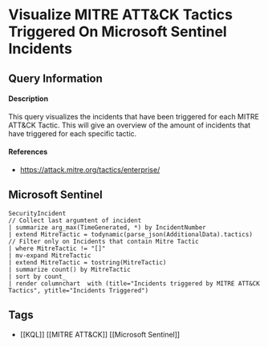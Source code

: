 # Visualize MITRE ATT&CK Tactics Triggered On Microsoft Sentinel Incidents

## Query Information

#### Description
This query visualizes the incidents that have been triggered for each MITRE ATT&CK Tactic. This will give an overview of the amount of incidents that have triggered for each specific tactic. 
#### References
- https://attack.mitre.org/tactics/enterprise/
## Microsoft Sentinel
```kusto
SecurityIncident
// Collect last argumtent of incident
| summarize arg_max(TimeGenerated, *) by IncidentNumber
| extend MitreTactic = todynamic(parse_json(AdditionalData).tactics)
// Filter only on Incidents that contain Mitre Tactic
| where MitreTactic != "[]"
| mv-expand MitreTactic
| extend MitreTactic = tostring(MitreTactic)
| summarize count() by MitreTactic
| sort by count_
| render columnchart  with (title="Incidents triggered by MITRE ATT&CK Tactics", ytitle="Incidents Triggered")
```
## Tags
- [[KQL]] [[MITRE ATT&CK]] [[Microsoft Sentinel]]
